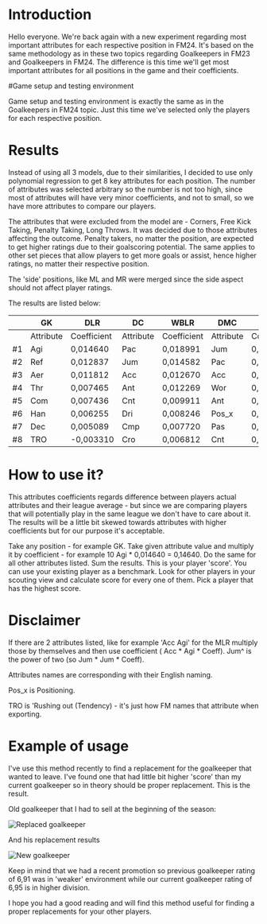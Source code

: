 # Introduction

Hello everyone. We're back again with a new experiment regarding most important attributes for each respective position in FM24. It's based on the same methodology as in these two topics regarding Goalkeepers in FM23 and Goalkeepers in FM24. The difference is this time we'll get most important attributes for all positions in the game and their coefficients.

#Game setup and testing environment

Game setup and testing environment is exactly the same as in the Goalkeepers in FM24 topic. Just this time we've selected only the players for each respective position.

# Results

Instead of using all 3 models, due to their similarities, I decided to use only polynomial regression to get 8 key attributes for each position. The number of attributes was selected arbitrary so the number is not too high, since most of attributes will have very minor coefficients, and not to small, so we have more attributes to compare our players.

The attributes that were excluded from the model are - Corners, Free Kick Taking, Penalty Taking, Long Throws. It was decided due to those attributes affecting the outcome. Penalty takers, no matter the position, are expected to get higher ratings due to their goalscoring potential. The same applies to other set pieces that allow players to get more goals or assist, hence higher ratings, no matter their respective position.

The 'side' positions, like ML and MR were merged since the side aspect should not affect player ratings.

The results are listed below:

|    | GK        | DLR         | DC        | WBLR        | DMC       | MLR         | MC        | AMLR        | AMC       | STC         |
| -- | --------- | ----------- | --------- | ----------- | --------- | ----------- | --------- | ----------- | --------- | ----------- |
|    | Attribute | Coefficient | Attribute | Coefficient | Attribute | Coefficient | Attribute | Coefficient | Attribute | Coefficient | Attribute | Coefficient | Attribute | Coefficient | Attribute | Coefficient | Attribute | Coefficient | Attribute | Coefficient |
| #1 | Agi       | 0,014640    | Pac       | 0,018991    | Jum       | 0,022608    | Pac       | 0,019196    | Acc       | 0,020572    | Pac | 0,022852 | Ant | 0,014011 | Pac | 0,023458 | Pac | 0,016763 | Jum | 0,024768 |
| #2 | Ref       | 0,012837    | Jum       | 0,014582    | Pac       | 0,015882    | Acc       | 0,018585    | Ant       | 0,013047    | Acc | 0,018679 | Acc | 0,012595 | Acc | 0,019640 | Acc | 0,016348 | Pac | 0,021030 |
| #3 | Aer       | 0,011812    | Acc       | 0,012670    | Acc       | 0,013536    | Jum       | 0,013761    | Sta       | 0,010352    | Dri | 0,016960 | Cmp | 0,012589 | Ant | 0,015160 | Cnt | 0,013697 | Acc | 0,015754 |
| #4 | Thr       | 0,007465    | Ant       | 0,012269    | Wor       | 0,010819    | Cmp       | 0,011762    | Jum       | 0,009796    | Tec | 0,013665 | Pac | 0,012156 | Cro | 0,014857 | Cmp | 0,012813 | Cnt | 0,014398 |
| #5 | Com       | 0,007436    | Cnt       | 0,009911    | Ant       | 0,010326    | Vis       | 0,010025    | Cmp       | 0,009470    | Jum | 0,010993 | Cro | 0,010100 | Dri | 0,013533 | Tec | 0,011647 | Dri | 0,012353 |
| #6 | Han       | 0,006255    | Dri       | 0,008246    | Pos_x     | 0,008864    | Cro       | 0,009596    | Pas       | 0,009114    | Vis | 0,010804 | Dri | 0,008134 | Jum | 0,013029 | Lon | 0,009914 | Vis | 0,011814 |
| #7 | Dec       | 0,005089    | Cmp       | 0,007720    | Pas       | 0,008826    | Wor       | 0,008166    | Lon       | 0,007952    | Cnt | 0,009576 | Jum | 0,007918 | Tec | 0,012662 | Jum | 0,009524 | Bal | 0,010338 |
| #8 | TRO       | \-0,003310  | Cro       | 0,006812    | Cnt       | 0,008358    | Det       | 0,005121    | Dri       | 0,007338    | Acc Agi | 0,003329 | Str | 0,006528 | Cmp | 0,012295 | Dri | 0,008679 | Jum^ | 0,002953 |

# How to use it?

This attributes coefficients regards difference between players actual attributes and their league average - but since we are comparing players that will potentially play in the same league we don't have to care about it. The results will be a little bit skewed towards attributes with higher coefficients but for our purpose it's acceptable.

Take any position - for example GK. Take given attribute value and multiply it by coefficient - for example 10 Agi * 0,014640 = 0,14640. Do the same for all other attributes listed. Sum the results. This is your player 'score'. You can use your existing player as a benchmark. Look for other players in your scouting view and calculate score for every one of them. Pick a player that has the highest score.

# Disclaimer

If there are 2 attributes listed, like for example 'Acc Agi' for the MLR multiply those by themselves and then use coefficient ( Acc * Agi * Coeff). Jum^ is the power of two (so Jum * Jum * Coeff).

Attributes names are corresponding with their English naming.

Pos_x is Positioning.

TRO is 'Rushing out (Tendency) - it's just how FM names that attribute when exporting.

# Example of usage

I've use this method recently to find a replacement for the goalkeeper that wanted to leave. I've found one that had little bit higher 'score' than my current goalkeeper so in theory should be proper replacement. This is the result.

Old goalkeeper that I had to sell at the beginning of the season:

![Replaced goalkeeper](https://media.invisioncic.com/Msigames/monthly_2025_01/image.thumb.png.02bd7c2eca5c20c2886387420bed6f55.png)

And his replacement results

![New goalkeeper](https://media.invisioncic.com/Msigames/monthly_2025_01/image.thumb.png.51492e3fcb1fd8d9fae6ab673e5ac32c.png)

Keep in mind that we had a recent promotion so previous goalkeeper rating of 6,91 was in 'weaker' environment while our current goalkeeper rating of 6,95 is in higher division.

 

I hope you had a good reading and will find this method useful for finding a proper replacements for your other players.
